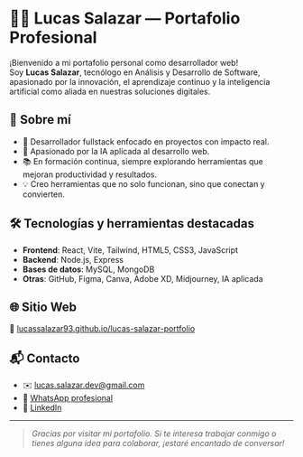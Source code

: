 # 👨‍💻 Lucas Salazar — Portafolio Profesional

¡Bienvenido a mi portafolio personal como desarrollador web!  
Soy **Lucas Salazar**, tecnólogo en Análisis y Desarrollo de Software, apasionado por la innovación, el aprendizaje continuo y la inteligencia artificial como aliada en nuestras soluciones digitales.

## 🚀 Sobre mí

- 💼 Desarrollador fullstack enfocado en proyectos con impacto real.
- 🧠 Apasionado por la IA aplicada al desarrollo web.
- 📚 En formación continua, siempre explorando herramientas que mejoran productividad y resultados.
- 💡 Creo herramientas que no solo funcionan, sino que conectan y convierten.

## 🛠️ Tecnologías y herramientas destacadas

- **Frontend**: React, Vite, Tailwind, HTML5, CSS3, JavaScript
- **Backend**: Node.js, Express
- **Bases de datos**: MySQL, MongoDB
- **Otras**: GitHub, Figma, Canva, Adobe XD, Midjourney, IA aplicada

## 🌐 Sitio Web

📍 [lucassalazar93.github.io/lucas-salazar-portfolio](https://lucassalazar93.github.io/lucas-salazar-portfolio)

## 📬 Contacto

- ✉️ lucas.salazar.dev@gmail.com
- 💬 [WhatsApp profesional](https://wa.me/573150399322)
- 💼 [LinkedIn](https://www.linkedin.com/in/lucas-salazar-722b79319/)

---

> _Gracias por visitar mi portafolio. Si te interesa trabajar conmigo o tienes alguna idea para colaborar, ¡estaré encantado de conversar!_
